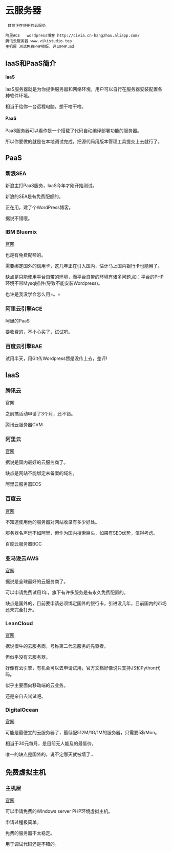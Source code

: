 # 云服务器

```
 目前正在使用的云服务

阿里ACE	wordpress博客	http://civia.cn-hangzhou.aliapp.com/
腾讯云服务器 www.vikistudio.top
主机屋 测试免费PHP模版，详见PHP.md
```

## IaaS和PaaS简介

#### IaaS

IaaS服务器就是为你提供服务器和网络环境，用户可以自行在服务器安装配置各种软件环境。

相当于给你一台远程电脑，想干啥干啥。

#### PaaS

PaaS服务器可以看作是一个搭载了代码自动编译部署功能的服务器。

所以你要做的就是在本地调试完成，把源代码用版本管理工具提交上去就行了。

## PaaS

### 新浪SEA

新浪主打PaaS服务，IaaS今年才刚开始测试。

新浪的SEA是有免费配额的。

正在用，建了个WordPress博客。

据说不错哦。

### IBM Bluemix
[官网](https://console.ng.bluemix.net/home/)

也是有免费配额的。

需要绑定国外的信用卡，这几年正在引入国内，估计马上国内银行卡也能用了。

缺点是只能使用平台自带的环境，而平台自带的环境有诸多问题,如：平台的PHP环境不带Mysql插件(导致不能安装Wordpress)。

也许是我没学会怎么用=。=

### 阿里云引擎ACE

阿里的PaaS

要收费的，不小心买了，试试吧。

### 百度云引擎BAE

试用半天，用Git传Wordpress愣是没传上去，差评!

## IaaS

### 腾讯云
[官网](http://www.qcloud.com/)

之前搞活动申请了3个月，还不错。

腾讯云服务器CVM


### 阿里云
[官网](http://www.aliyun.com/)

据说是国内最好的云服务商了。

缺点是网站不能绑定未备案的域名。

阿里云服务器ECS


### 百度云
[官网](http://bce.baidu.com/index.html)

不知道使用他的服务器对网站收录有多少好处。

服务器名声远不如阿里，但作为国内搜索巨头，如果有SEO优势，值得考虑。

百度云服务器BCC


### 亚马逊云AWS
[官网](http://aws.amazon.com/cn/)

据说是全球最好的云服务商了。

可以申请免费试用1年，旗下有许多服务是有永久免费配置的。

缺点是国外的，目前要申请必须绑定国外的银行卡，引进没几年，目前国内的市场还未完全打开。


### LeanCloud
[官网](https://leancloud.cn/)

据说很牛的云服务商，号称第二代云服务的先驱者。

但似乎没有云服务器。

好像有云引擎，有机会可以去申请试用，官方文档好像说只支持JS和Python代码。

似乎主要面向移动端的云业务。

还是亲自去试试吧。


### DigitalOcean
[官网](https://www.digitalocean.com/)

可能是最便宜的云服务器了，最低配512M/1G/1M的服务器，只需要5$/Mon。

相当于30元每月，是目前无人能及的最低价。

唯一的缺点是国外的，说不定哪天就被墙了..

## 免费虚拟主机

### 主机屋
[官网](http://www.zhujiwu.com)

可以申请免费的Windows server PHP环境虚拟主机。

申请过程极简单。

免费的服务器不太稳定。

用于调试代码还是不错的。

